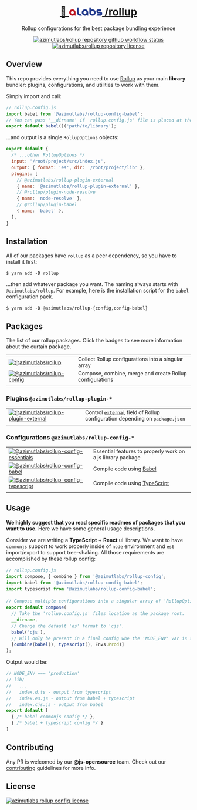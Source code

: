 <h1 align="center">
  <a target="_blank" href="https://alabs.team">
    🍣
    <img
      height="22.5"
      src="https://raw.githubusercontent.com/azimutlabs/logos/master/little_logo.png"
      alt="azimutlabs logo"
    />
    /rollup
  </a>
</h1>

<p align="center">Rollup configurations for the best package bundling experience</p>

<p align="center">
  <a href="https://github.com/azimutlabs/rollup/actions?query=workflow%3A%22Lint+and+Test%22">
    <img
      src="https://github.com/azimutlabs/rollup/workflows/Lint%20and%20Test/badge.svg"
      alt="azimutlabs/rollup repository github workflow status"
    />
  </a>
  <a href="https://github.com/azimutlabs/rollup/blob/master/LICENSE">
    <img
      src="https://img.shields.io/github/license/azimutlabs/rollup?label=License"
      alt="azimutlabs/rollup repository license"
    />
  </a>
</p>

## Overview
This repo provides everything you need to use [Rollup](https://github.com/rollup/rollup) as your
main **library** bundler: plugins, configurations, and utilities to work with them.

Simply import and call:
```javascript
// rollup.config.js
import babel from '@azimutlabs/rollup-config-babel';
// You can pass '__dirname' if 'rollup.config.js' file is placed at the root of the library dir.
export default babel()('path/to/library');
```
...and output is a single `RollupOptions` objects:
```javascript
export default {
  /* ...other RollupOptions */
  input: '/root/project/src/index.js',
  output: { format: 'es', dir: '/root/project/lib' },
  plugins: [
    // @azimutlabs/rollup-plugin-external
    { name: '@azimutlabs/rollup-plugin-external' },
    // @rollup/plugin-node-resolve
    { name: 'node-resolve' },
    // @rollup/plugin-babel
    { name: 'babel' },
  ],
}
```

## Installation
All of our packages have `rollup` as a peer dependency, so you have to install it first:
```shell
$ yarn add -D rollup
```
...then add whatever package you want. The naming always starts with `@azimutlabs/rollup`.
For example, here is the installation script for the `babel` configuration pack.
```shell
$ yarn add -D @azimutlabs/rollup-{config,config-babel}
```

## Packages
The list of our rollup packages.
Click the badges to see more information about the curtain package.

| | |
| --- | --- |
| [![@azimutlabs/rollup][rollup]](packages/rollup) | Collect Rollup configurations into a singular array |
| [![@azimutlabs/rollup-config][rollup-config]](packages/rollup-config) | Compose, combine, merge and create Rollup configurations |
| | |

[rollup]: https://img.shields.io/npm/v/@azimutlabs/rollup?color=cyan&label=rollup
[rollup-config]: https://img.shields.io/npm/v/@azimutlabs/rollup-config?color=cyan&label=rollup-config

### Plugins `@azimutlabs/rollup-plugin-*`
| | |
| --- | --- |
| [![@azimutlabs/rollup-plugin-external][plugin-external]](packages/rollup-plugin-external) | Control [`external`](https://rollupjs.org/guide/en/#external) field of Rollup configuration depending on `package.json` |
| | |

### Configurations `@azimutlabs/rollup-config-*`
| | |
| --- | --- |
| [![@azimutlabs/rollup-config-essentials][config-essentials]](packages/rollup-config-essentials) | Essential features to properly work on a js library package |
| [![@azimutlabs/rollup-config-babel][config-babel]](packages/rollup-config-babel) | Compile code using [Babel](https://github.com/babel/babel#readme) |
| [![@azimutlabs/rollup-config-typescript][config-typescript]](packages/rollup-config-typescript) | Compile code using [TypeScript](https://github.com/microsoft/TypeScript/#readme) |
| | |

[plugin-external]: https://img.shields.io/npm/v/@azimutlabs/rollup-plugin-external?color=green&label=external
[config-essentials]: https://img.shields.io/npm/v/@azimutlabs/rollup-config-essentials?color=blue&label=essentials
[config-babel]: https://img.shields.io/npm/v/@azimutlabs/rollup-config-babel?color=blue&label=babel
[config-typescript]: https://img.shields.io/npm/v/@azimutlabs/rollup-config-typescript?color=blue&label=typescript

## Usage
**We highly suggest that you read specific readmes of packages that you want to use.**
Here we have some general usage descriptions.

Consider we are writing a **TypeScript** + **React** ui library. We want to have `commonjs` support
to work properly inside of `node` environment and `es6` import/export to support tree-shaking.
All those requirements are accomplished by these rollup config:
```typescript
// rollup.config.js
import compose, { combine } from '@azimutlabs/rollup-config';
import babel from '@azimutlabs/rollup-config-babel';
import typescript from '@azimutlabs/rollup-config-babel';

// Compose multiple configurations into a singular array of 'RollupOptions'.
export default compose(
  // Take the 'rollup.config.js' files location as the package root.
  __dirname,
  // Change the default 'es' format to 'cjs'.
  babel('cjs'),
  // Will only be present in a final config whe the 'NODE_ENV' var is set to 'production'.
  [combine(babel(), typescript(), Envs.Prod)]
);
```
Output would be:
```javascript
// NODE_ENV === 'production'
// lib/
//   ...
//   index.d.ts - output from typescript
//   index.es.js - output from babel + typescript
//   index.cjs.js - output from babel
export default [
  { /* babel commonjs config */ },
  { /* babel + typescript config */ }
]
```

## Contributing
Any PR is welcomed by our **@js-opensource** team.
Check out our [contributing](CONTRIBUTING.md) guidelines for more info.

## License
[![azimutlabs rollup config license](https://img.shields.io/github/license/azimutlabs/rollup?label=as%20always&color=informational)](LICENSE)
